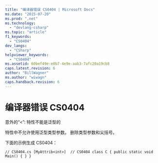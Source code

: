 ```yaml
---
title: "编译器错误 CS0404 | Microsoft Docs"
ms.date: "2015-07-20"
ms.prod: ".net"
ms.technology: 
  - "devlang-csharp"
ms.topic: "article"
f1_keywords: 
  - "CS0404"
dev_langs: 
  - "CSharp"
helpviewer_keywords: 
  - "CS0404"
ms.assetid: 60bef49e-e0b7-4e9e-aab3-7afc20a19cb8
caps.latest.revision: 6
author: "BillWagner"
ms.author: "wiwagn"
caps.handback.revision: 6
---
```

# 编译器错误 CS0404
意外的“\<”: 特性不能是泛型的  
  
 特性中不允许使用泛型类型参数。 删除类型参数和尖括号。  
  
 下面的示例生成 CS0404：  
  
```  
// CS0404.cs [MyAttrib<int>]  // CS0404 class C { public static void Main() { } }  
```